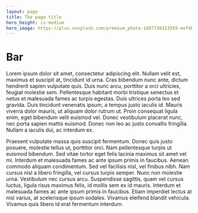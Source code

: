 ```yaml
---
layout: page
title: The page title
hero_height: is-medium
hero_image: https://plus.unsplash.com/premium_photo-1697730323359-eefdb8fe35b4
---
```


# Bar

Lorem ipsum dolor sit amet, consectetur adipiscing elit. Nullam velit est, maximus et suscipit at, tincidunt id urna. Cras bibendum nunc ante, dictum hendrerit sapien vulputate quis. Duis nunc arcu, porttitor a orci ultricies, feugiat molestie sem. Pellentesque habitant morbi tristique senectus et netus et malesuada fames ac turpis egestas. Duis ultrices porta leo sed gravida. Duis tincidunt venenatis ipsum, a tempus justo iaculis id. Mauris viverra dolor mauris, ut aliquam dolor rutrum ut. Proin consequat ligula enim, eget bibendum velit euismod vel. Donec vestibulum placerat nunc, nec porta sapien mattis euismod. Donec non leo ac justo convallis fringilla. Nullam a iaculis dui, ac interdum ex.

Praesent vulputate massa quis suscipit fermentum. Donec quis justo posuere, molestie tellus ut, porttitor orci. Nam pellentesque turpis ut euismod bibendum. Sed vitae tortor eget felis lacinia maximus sit amet vel mi. Interdum et malesuada fames ac ante ipsum primis in faucibus. Aenean commodo aliquam condimentum. Sed vel facilisis nisl, vel finibus nibh. Nam cursus nisl a libero fringilla, vel cursus turpis semper. Nunc non molestie urna. Vestibulum nec cursus arcu. Suspendisse sagittis, quam vel cursus luctus, ligula risus maximus felis, id mollis sem ex id mauris. Interdum et malesuada fames ac ante ipsum primis in faucibus. Etiam imperdiet lectus at nisl varius, at scelerisque ipsum sodales. Vivamus eleifend blandit vehicula. Vivamus quis libero id erat fermentum interdum.
